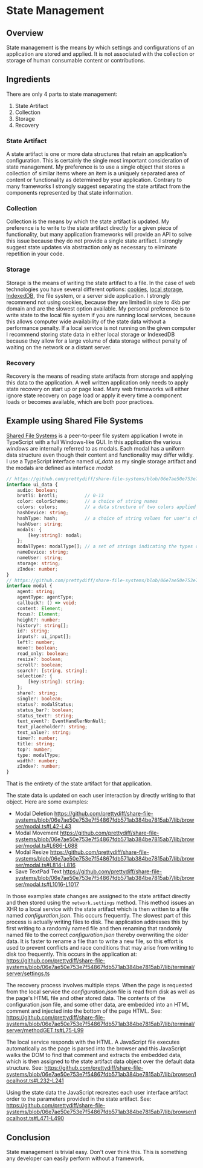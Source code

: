 # State Management

## Overview
State management is the means by which settings and configurations of an application are stored and applied.  It is not associated with the collection or storage of human consumable content or contributions.

## Ingredients
There are only 4 parts to state management:

1. State Artifact
1. Collection
1. Storage
1. Recovery

### State Artifact
A state artifact is one or more data structures that retain an application's configuration.  This is certainly the single most important consideration of state management.  My preference is to use a single object that stores a collection of similar items where an item is a uniquely separated area of content or functionality as determined by your application.  Contrary to many frameworks I strongly suggest separating the state artifact from the components represented by that state information.

### Collection
Collection is the means by which the state artifact is updated.  My preference is to write to the state artifact directly for a given piece of functionality, but many application frameworks will provide an API to solve this issue because they do not provide a single state artifact.  I strongly suggest state updates via abstraction only as necessary to eliminate repetition in your code.

### Storage
Storage is the means of writing the state artifact to a file.  In the case of web technologies you have several different options: [cookies](https://developer.mozilla.org/en-US/docs/Web/HTTP/Cookies), [local storage](https://developer.mozilla.org/en-US/docs/Web/API/Window/localStorage), [IndexedDB](https://developer.mozilla.org/en-US/docs/Web/API/IndexedDB_API), the file system, or a server side application.  I strongly recommend not using cookies, because they are limited in size to 4kb per domain and are the slowest option available.  My personal preference is to write state to the local file system if you are running local services, because this allows computer wide availability of the state data without a performance penalty.  If a local service is not running on the given computer I recommend storing state data in either local storage or IndexedDB because they allow for a large volume of data storage without penalty of waiting on the network or a distant server.

### Recovery
Recovery is the means of reading state artifacts from storage and applying this data to the application.  A well written application only needs to apply state recovery on start up or page load.  Many web frameworks will either ignore state recovery on page load or apply it every time a component loads or becomes available, which are both poor practices.

## Example using Shared File Systems
[Shared File Systems](https://github.com/prettydiff/share-file-systems) is a peer-to-peer file system application I wrote in TypeScript with a full Windows-like GUI.  In this application the various *windows* are internally referred to as modals.  Each modal has a uniform data structure even though their content and functionality may differ wildly.  I use a TypeScript interface named *ui_data* as my single storage artifact and the modals are defined as interface *modal*:


```typescript
// https://github.com/prettydiff/share-file-systems/blob/06e7ae50e753e7f54867fdb571ab384be7815ab7/lib/typescript/environment.d.ts#L22-L38
interface ui_data {
    audio: boolean;
    brotli: brotli;          // 0-13
    color: colorScheme;      // a choice of string names
    colors: colors;          // a data structure of two colors applied to allowed agents
    hashDevice: string;
    hashType: hash;          // a choice of string values for user's choice of hash functions
    hashUser: string;
    modals: {
        [key:string]: modal;
    };
    modalTypes: modalType[]; // a set of strings indicating the types of modals current opened to the user
    nameDevice: string;
    nameUser: string;
    storage: string;
    zIndex: number;
}
// https://github.com/prettydiff/share-file-systems/blob/06e7ae50e753e7f54867fdb571ab384be7815ab7/lib/typescript/browser.d.ts#L149-L182
interface modal {
    agent: string;
    agentType: agentType;
    callback?: () => void;
    content: Element;
    focus?: Element;
    height?: number;
    history?: string[];
    id?: string;
    inputs?: ui_input[];
    left?: number;
    move?: boolean;
    read_only: boolean;
    resize?: boolean;
    scroll?: boolean;
    search?: [string, string];
    selection?: {
        [key:string]: string;
    };
    share?: string;
    single?: boolean;
    status?: modalStatus;
    status_bar?: boolean;
    status_text?: string;
    text_event?: EventHandlerNonNull;
    text_placeholder?: string;
    text_value?: string;
    timer?: number;
    title: string;
    top?: number;
    type: modalType;
    width?: number;
    zIndex?: number;
}
```

That is the entirety of the state artifact for that application.

The state data is updated on each user interaction by directly writing to that object.  Here are some examples:

* Modal Deletion https://github.com/prettydiff/share-file-systems/blob/06e7ae50e753e7f54867fdb571ab384be7815ab7/lib/browser/modal.ts#L42-L43
* Modal Movement https://github.com/prettydiff/share-file-systems/blob/06e7ae50e753e7f54867fdb571ab384be7815ab7/lib/browser/modal.ts#L686-L688
* Modal Resize https://github.com/prettydiff/share-file-systems/blob/06e7ae50e753e7f54867fdb571ab384be7815ab7/lib/browser/modal.ts#L814-L816
* Save TextPad Text https://github.com/prettydiff/share-file-systems/blob/06e7ae50e753e7f54867fdb571ab384be7815ab7/lib/browser/modal.ts#L1016-L1017

In those examples state changes are assigned to the state artifact directly and then stored using the `network.settings` method.  This method issues an XHR to a local service with the state artifact which is then written to a file named *configuration.json*. This occurs frequently.  The slowest part of this process is actually writing files to disk.  The application addresses this by first writing to a randomly named file and then renaming that randomly named file to the correct *configuration.json* thereby overwriting the older data.  It is faster to rename a file than to write a new file, so this effort is used to prevent conflicts and race conditions that may arise from writing to disk too frequently.  This occurs in the application at: https://github.com/prettydiff/share-file-systems/blob/06e7ae50e753e7f54867fdb571ab384be7815ab7/lib/terminal/server/settings.ts

The recovery process involves multiple steps.  When the page is requested from the local service the *configuration.json* file is read from disk as well as the page's HTML file and other stored data.  The contents of the configuration.json file, and some other data, are embedded into an HTML comment and injected into the bottom of the page HTML.  See: https://github.com/prettydiff/share-file-systems/blob/06e7ae50e753e7f54867fdb571ab384be7815ab7/lib/terminal/server/methodGET.ts#L75-L99

The local service responds with the HTML.  A JavaScript file executes automatically as the page is parsed into the browser and this JavaScript walks the DOM to find that comment and extracts the embedded data, which is then assigned to the state artifact data object over the default data structure.  See: https://github.com/prettydiff/share-file-systems/blob/06e7ae50e753e7f54867fdb571ab384be7815ab7/lib/browser/localhost.ts#L232-L241

Using the state data the JavaScript recreates each user interface artifact order to the parameters provided in the state artifact.  See: https://github.com/prettydiff/share-file-systems/blob/06e7ae50e753e7f54867fdb571ab384be7815ab7/lib/browser/localhost.ts#L471-L490

## Conclusion
State management is trivial easy.  Don't over think this.  This is something any developer can easily perform without a framework.